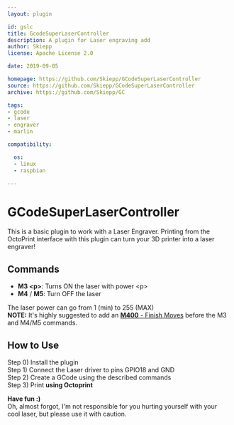 ```yaml
---
layout: plugin

id: gslc
title: GcodeSuperLaserController
description: A plugin for Laser engraving add
author: Skiepp
license: Apache License 2.0

date: 2019-09-05

homepage: https://github.com/Skiepp/GCodeSuperLaserController
source: https://github.com/Skiepp/GCodeSuperLaserController
archive: https://github.com/Skiepp/GC

tags:
- gcode
- laser
- engraver
- marlin

compatibility:

  os:
  - linux
  - raspbian

---
```


GCodeSuperLaserController
=========================
This is a basic plugin to work with a Laser Engraver.
Printing from the OctoPrint interface with this plugin can turn your 3D printer into a laser engraver!

Commands
--------
- **M3 \<p\>**:   Turns ON the laser with power \<p\>
- **M4** / **M5**:  Turn OFF the laser

The laser power can go from 1 (min) to 255 (MAX)<br/>
**NOTE:** It's highly suggested to add an [**M400** - Finish Moves](http://marlinfw.org/docs/gcode/M400.html) before the M3 and M4/M5 commands.

How to Use
----------

Step 0) Install the plugin<br/>
Step 1) Connect the Laser driver to pins GPIO18 and GND<br/>
Step 2) Create a GCode using the described commands<br/>
Step 3) Print **using Octoprint**<br/>

**Have fun :)**<br/>
Oh, almost forgot, I'm not responsible for you hurting yourself with your cool laser, but please use it with caution.
